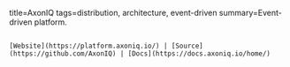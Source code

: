 title=AxonIQ
tags=distribution, architecture, event-driven
summary=Event-driven platform.
~~~~~~

[Website](https://platform.axoniq.io/) | [Source](https://github.com/AxonIQ) | [Docs](https://docs.axoniq.io/home/)


